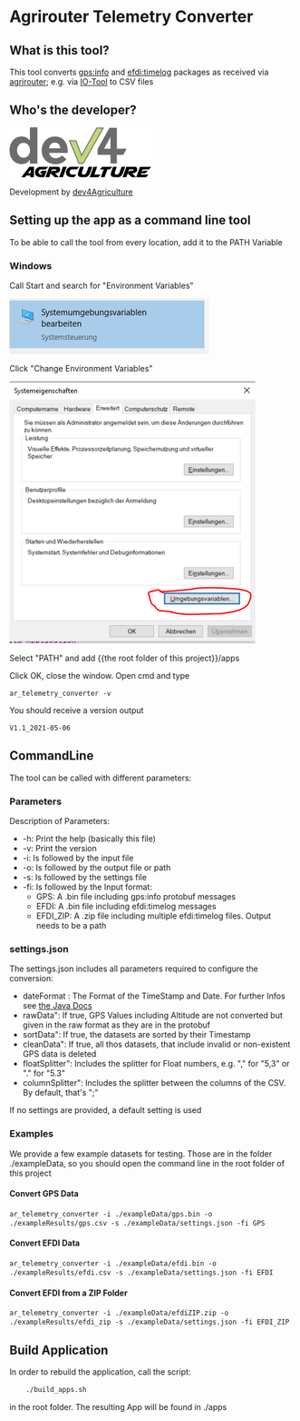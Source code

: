 # Agrirouter Telemetry Converter

## What is this tool?
This tool converts [gps:info](https://github.com/DKE-Data/agrirouter-interface-documentation/blob/develop/docs/tmt/gps.adoc) and [efdi:timelog](https://github.com/DKE-Data/agrirouter-interface-documentation/blob/develop/docs/tmt/efdi.adoc#iso11783-10time_logprotobuf---efdi-timelog) packages as received via [agrirouter](https://my-agrirouter.com/en/); e.g. via [IO-Tool](https://io.my-agrirouter.com) to CSV files

## Who's the developer?


![dev4Agriculture](assets/dev4Agriculture.png)

Development by [dev4Agriculture](https://www.dev4Agriculture.de)


## Setting up the app as a command line tool

To be able to call the tool from every location, add it to the PATH Variable

### Windows

Call Start and search for "Environment Variables"

![Search Environment Variables](./assets/docs/environment_variables_startmenu.png)

Click "Change Environment Variables"

![Select Environment Variables](./assets/docs/environment_vars_change.png)

Select "PATH" and add {{the root folder of this project}}/apps

Click OK, close the window. Open cmd and type

````shell
ar_telemetry_converter -v
````

You should receive a version output

````shell
V1.1_2021-05-06
````


## CommandLine

The tool can be called with different parameters:

### Parameters 

Description of Parameters:
* -h: Print the help (basically this file)
* -v: Print the version
* -i: Is followed by the input file
* -o: Is followed by the output file or path
* -s: Is followed by the settings file
* -fi: Is followed by the Input format:
    * GPS: A .bin file including gps:info protobuf messages
    * EFDI: A .bin file including efdi:timelog messages
    * EFDI_ZIP: A .zip file including multiple efdi:timelog files. Output needs to be a path 


### settings.json

The settings.json includes all parameters required to configure the conversion:


* dateFormat : The Format of the TimeStamp and Date. For further Infos see [the Java Docs](https://docs.oracle.com/javase/7/docs/api/java/text/SimpleDateFormat.html)
* rawData": If true, GPS Values including Altitude are not converted but given in the raw format as they are in the protobuf
* sortData": If true, the datasets are sorted by their Timestamp
* cleanData": If true, all thos datasets, that include invalid or non-existent GPS data is deleted
* floatSplitter": Includes the splitter for Float numbers, e.g. "," for "5,3" or "." for "5.3"
* columnSplitter": Includes the splitter between the columns of the CSV. By default, that's ";"

If no settings are provided, a default setting is used

### Examples

We provide a few example datasets for testing. Those are in the folder ./exampleData, so 
you should open the command line in the root folder of this project

#### Convert GPS Data

````
ar_telemetry_converter -i ./exampleData/gps.bin -o ./exampleResults/gps.csv -s ./exampleData/settings.json -fi GPS
````

#### Convert EFDI Data

````
ar_telemetry_converter -i ./exampleData/efdi.bin -o ./exampleResults/efdi.csv -s ./exampleData/settings.json -fi EFDI
````

#### Convert EFDI from a ZIP Folder

````
ar_telemetry_converter -i ./exampleData/efdiZIP.zip -o ./exampleResults/efdi_zip -s ./exampleData/settings.json -fi EFDI_ZIP
````



## Build Application
In order to rebuild the application, call the script:
```bash
    ./build_apps.sh
```
in the root folder. The resulting App will be found in ./apps

